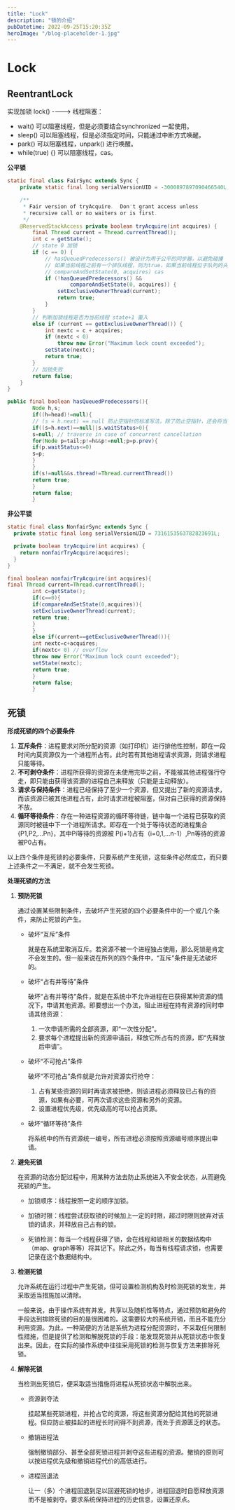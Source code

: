 ```yaml
---
title: "Lock"
description: "锁的介绍"
pubDatetime: 2022-09-25T15:20:35Z
heroImage: "/blog-placeholder-1.jpg"
---
```


# Lock

## ReentrantLock

实现加锁 lock() ----> 线程阻塞：

- wait() 可以阻塞线程，但是必须要结合synchronized 一起使用。
- sleep() 可以阻塞线程，但是必须指定时间，只能通过中断方式唤醒。
- park() 可以阻塞线程，unpark() 进行唤醒。
- while(true) {} 可以阻塞线程，cas。

**公平锁**

```java
static final class FairSync extends Sync {
    private static final long serialVersionUID = -3000897897090466540L;

    /**
     * Fair version of tryAcquire.  Don't grant access unless
     * recursive call or no waiters or is first.
     */
    @ReservedStackAccess private boolean tryAcquire(int acquires) {
        final Thread current = Thread.currentThread();
        int c = getState();
        // state 0 加锁
        if (c == 0) {
            // hasQueuedPredecessors() 被设计为用于公平的同步器，以避免碰撞
            // 如果当前线程之前有一个排队线程，则为true，如果当前线程位于队列的头部或者队列为空，则为false
            // compareAndSetState(0, acquires) cas
            if (!hasQueuedPredecessors() &&
                    compareAndSetState(0, acquires)) {
                setExclusiveOwnerThread(current);
                return true;
            }
        }
        // 判断加锁线程是否为当前线程 state+1 重入
        else if (current == getExclusiveOwnerThread()) {
            int nextc = c + acquires;
            if (nextc < 0)
                throw new Error("Maximum lock count exceeded");
            setState(nextc);
            return true;
        }
        // 加锁失败
        return false;
    }
}
```

```java
public final boolean hasQueuedPredecessors(){
        Node h,s;
        if((h=head)!=null){
        // (s = h.next) == null 防止空指针的标准写法，除了防止空指针，还会将当前节点复制到h变量上
        if((s=h.next)==null||s.waitStatus>0){
        s=null; // traverse in case of concurrent cancellation
        for(Node p=tail;p!=h&&p!=null;p=p.prev){
        if(p.waitStatus<=0)
        s=p;
        }
        }
        if(s!=null&&s.thread!=Thread.currentThread())
        return true;
        }
        return false;
        }
```

**非公平锁**

```java
static final class NonfairSync extends Sync {
  private static final long serialVersionUID = 7316153563782823691L;

  private boolean tryAcquire(int acquires) {
    return nonfairTryAcquire(acquires);
  }
}
```

```java
final boolean nonfairTryAcquire(int acquires){
final Thread current=Thread.currentThread();
        int c=getState();
        if(c==0){
        if(compareAndSetState(0,acquires)){
        setExclusiveOwnerThread(current);
        return true;
        }
        }
        else if(current==getExclusiveOwnerThread()){
        int nextc=c+acquires;
        if(nextc< 0) // overflow
        throw new Error("Maximum lock count exceeded");
        setState(nextc);
        return true;
        }
        return false;
        }
```

## 死锁

**形成死锁的四个必要条件**

1. **互斥条件**：进程要求对所分配的资源（如打印机）进行排他性控制，即在一段时间内莫资源仅为一个进程所占有。此时若有其他进程请求资源，则请求进程只能等待。
2. **不可剥夺条件**：进程所获得的资源在未使用完毕之前，不能被其他进程强行夺走，即只能由获得该资源的进程自己来释放（只能是主动释放）。
3. **请求与保持条件**：进程已经保持了至少一个资源，但又提出了新的资源请求，而该资源已被其他进程占有，此时请求进程被阻塞，但对自己获得的资源保持不放。
4. **循环等待条件**：存在一种进程资源的循环等待链，链中每一个进程已获取的资源同时被链中下一个进程所请求。即存在一个处于等待状态的进程集合
   {P1,P2,...Pn}，其中Pi等待的资源被 P(i+1)占有（i=0,1,...n-1）,Pn等待的资源被P0占有。

以上四个条件是死锁的必要条件，只要系统产生死锁，这些条件必然成立，而只要上述条件之一不满足，就不会发生死锁。

**处理死锁的方法**

1. **预防死锁**

   通过设置某些限制条件，去破坏产生死锁的四个必要条件中的一个或几个条件，来防止死锁的产生。

   - 破坏“互斥”条件

     就是在系统里取消互斥。若资源不被一个进程独占使用，那么死锁是肯定不会发生的。但一般来说在所列的四个条件中，“互斥”条件是无法破坏的。

   - 破坏“占有并等待”条件

     破坏“占有并等待”条件，就是在系统中不允许进程在已获得某种资源的情况下，申请其他资源。即要想出一个办法，阻止进程在持有资源的同时申请其他资源：

     1. 一次申请所需的全部资源，即“一次性分配”。
     2. 要求每个进程提出新的资源申请前，释放它所占有的资源，即“先释放后申请”。

   - 破坏“不可抢占”条件

     破坏“不可抢占”条件就是允许对资源实行抢夺：

     1. 占有某些资源的同时再请求被拒绝，则该进程必须释放已占有的资源，如果有必要，可再次请求这些资源和另外的资源。
     2. 设置进程优先级，优先级高的可以抢占资源。

   - 破坏“循环等待”条件

     将系统中的所有资源统一编号，所有进程必须按照资源编号顺序提出申请。

2. **避免死锁**

   在资源的动态分配过程中，用某种方法去防止系统进入不安全状态，从而避免死锁的产生。

   - 加锁顺序：线程按照一定的顺序加锁。

   - 加锁时限：线程尝试获取锁的时候加上一定的时限，超过时限则放弃对该锁的请求，并释放自己占有的锁。

   - 死锁检测：每当一个线程获得了锁，会在线程和锁相关的数据结构中（map、graph等等）将其记下。除此之外，每当有线程请求锁，也需要记录在这个数据结构中。

3. **检测死锁**

   允许系统在运行过程中产生死锁，但可设置检测机构及时检测死锁的发生，并采取适当措施加以清除。

   一般来说，由于操作系统有并发，共享以及随机性等特点，通过预防和避免的手段达到排除死锁的目的是很困难的。这需要较大的系统开销，而且不能充分利用资源。为此，一种简便的方法是系统为进程分配资源时，不采取任何限制性措施，但是提供了检测和解脱死锁的手段：能发现死锁并从死锁状态中恢复出来。因此，在实际的操作系统中往往采用死锁的检测与恢复方法来排除死锁。

4. **解除死锁**

   当检测出死锁后，便采取适当措施将进程从死锁状态中解脱出来。

   - 资源剥夺法

     挂起某些死锁进程，并抢占它的资源，将这些资源分配给其他的死锁进程。但应防止被挂起的进程长时间得不到资源，而处于资源匮乏的状态。

   - 撤销进程法

     强制撤销部分、甚至全部死锁进程并剥夺这些进程的资源。撤销的原则可以按进程优先级和撤销进程代价的高低进行。

   - 进程回退法

     让一（多）个进程回退到足以回避死锁的地步，进程回退时自愿释放资源而不是被剥夺。要求系统保持进程的历史信息，设置还原点。
